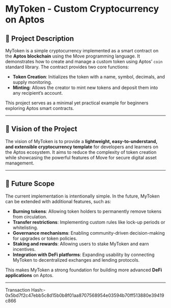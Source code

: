# MyToken - Custom Cryptocurrency on Aptos

## 📌 Project Description

MyToken is a simple cryptocurrency implemented as a smart contract on the **Aptos blockchain** using the Move programming language.
It demonstrates how to create and manage a custom token using Aptos’ `coin` standard library. The contract provides two core functions:

* **Token Creation**: Initializes the token with a name, symbol, decimals, and supply monitoring.
* **Minting**: Allows the creator to mint new tokens and deposit them into any recipient’s account.

This project serves as a minimal yet practical example for beginners exploring Aptos smart contracts.

---

## 🎯 Vision of the Project

The vision of MyToken is to provide a **lightweight, easy-to-understand, and extensible cryptocurrency template** for developers and learners on the Aptos ecosystem. It aims to reduce the complexity of token creation while showcasing the powerful features of Move for secure digital asset management.

---

## 🚀 Future Scope

The current implementation is intentionally simple. In the future, MyToken can be extended with additional features, such as:

* **Burning tokens**: Allowing token holders to permanently remove tokens from circulation.
* **Transfer restrictions**: Implementing custom rules like lock-up periods or whitelisting.
* **Governance mechanisms**: Enabling community-driven decision-making for upgrades or token policies.
* **Staking and rewards**: Allowing users to stake MyToken and earn incentives.
* **Integration with DeFi platforms**: Expanding usability by connecting MyToken to decentralized exchanges and lending protocols.

This makes MyToken a strong foundation for building more advanced **DeFi applications** on Aptos.

---






Transaction Hash:- 0x5bd7f2c47ebb5c8d15b0b8f01aa8707568954e03594b70ff513880e39419c866
